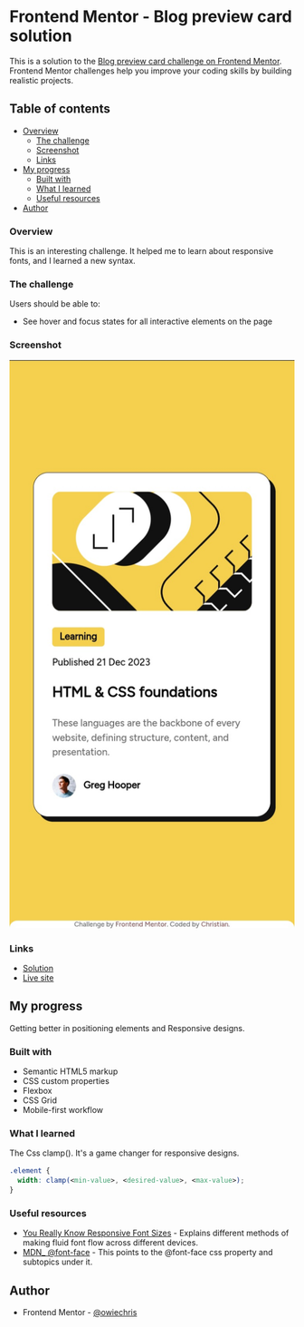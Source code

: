# Frontend Mentor - Blog preview card solution

This is a solution to the [Blog preview card challenge on Frontend Mentor](https://www.frontendmentor.io/challenges/blog-preview-card-ckPaj01IcS). Frontend Mentor challenges help you improve your coding skills by building realistic projects. 

## Table of contents

- [Overview](#overview)
  - [The challenge](#the-challenge)
  - [Screenshot](#screenshot)
  - [Links](#links)
- [My progress](#my-progress)
  - [Built with](#built-with)
  - [What I learned](#what-i-learned)
  - [Useful resources](#useful-resources)
- [Author](#author)

### Overview 

This is an interesting challenge. It helped me to learn about responsive fonts, and I learned a new syntax.

### The challenge

Users should be able to:

- See hover and focus states for all interactive elements on the page

### Screenshot

![Mobile Preview](./Mobile-preview.jpg)

### Links

- [Solution](https://github.com/Christian-Emmanuel5/Frontendm-challenges/tree/main/blog-preview)
- [Live site](https://frontendm-challenge2-4dhwd4y0f-owiochos-projects.vercel.app/)

## My progress

Getting better in positioning elements and Responsive designs.

### Built with

- Semantic HTML5 markup
- CSS custom properties
- Flexbox
- CSS Grid
- Mobile-first workflow

### What I learned

The Css clamp(). It's a game changer for responsive designs.
```css
.element {
  width: clamp(<min-value>, <desired-value>, <max-value>);
}
```

### Useful resources

- [You Really Know Responsive Font Sizes](https://medium.com/design-bootcamp/you-really-know-responsive-font-sizes-f356bb3b461d) - Explains different methods of making fluid font flow across different devices.
- [MDN_ @font-face](https://developer.mozilla.org/en-US/docs/Web/CSS/@font-face) - This points to the @font-face css property and subtopics under it.

## Author

- Frontend Mentor - [@owiechris](https://www.frontendmentor.io/profile/owiechris)